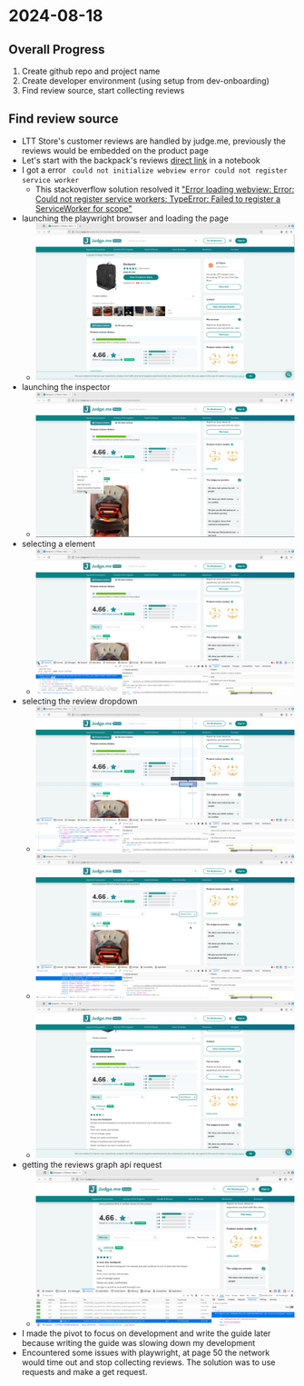 # 2024-08-18
## Overall Progress
1. Create github repo and project name
2. Create developer environment (using setup from dev-onboarding)
3. Find review source, start collecting reviews

## Find review source
- LTT Store's customer reviews are handled by judge.me, previously the reviews would be embedded on the product page
- Let's start with the backpack's reviews [direct link](https://judge.me/reviews/linus-tech-tips-store.myshopify.com/products/backpack) in a notebook
- I got a error ` could not initialize webview error could not register service worker`
  - This stackoverflow solution resolved it ["Error loading webview: Error: Could not register service workers: TypeError: Failed to register a ServiceWorker for scope"](https://stackoverflow.com/a/69316961)
- launching the playwright browser and loading the page
  - ![](supporting_files/images/2024-08-18/20240818163226.png)
- launching the inspector
  - ![](supporting_files/images/2024-08-18/20240818165312.png)
- selecting a element
  - ![](supporting_files/images/2024-08-18/20240818165429.png)
- selecting the review dropdown
  - ![](supporting_files/images/2024-08-18/20240818165510.png)
  - ![](supporting_files/images/2024-08-18/20240818165647.png)
  - ![](supporting_files/images/2024-08-18/20240818232100.png)
- getting the reviews graph api request
  - ![](supporting_files/images/2024-08-18/20240818232452.png)
- I made the pivot to focus on development and write the guide later because writing the guide was slowing down my development
- Encountered some issues with playwright, at page 50 the network would time out and stop collecting reviews. The solution was to use requests and make a get request.